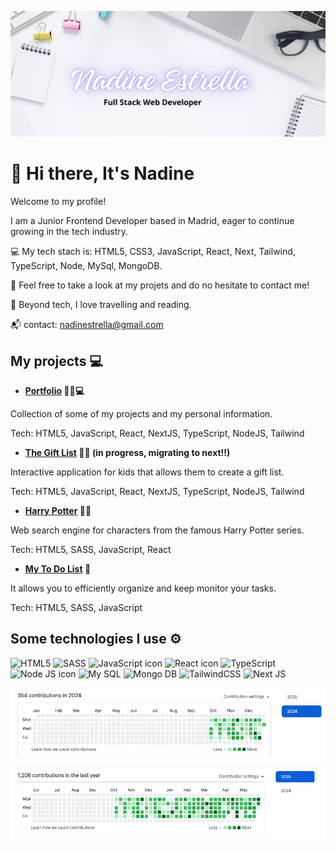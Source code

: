 
![banner](https://github.com/nadinestrella/nadinestrella/blob/main/banner.jpg?raw=true)

# 👋 Hi there, It's Nadine 

Welcome to my profile! 

I am a Junior Frontend Developer based in Madrid, eager to continue growing in the tech industry.

 💻 My tech stach is: HTML5, CSS3, JavaScript, React, Next, Tailwind, TypeScript, Node, MySql, MongoDB.

 🌱 Feel free to take a look at my projets and do no hesitate to contact me!

 💃 Beyond tech, I love travelling and reading.

 📬 contact: nadinestrella@gmail.com 

## My projects 💻
* **[Portfolio](https://nadinestrella.vercel.app/) 🙋‍♀️💻**
  
Collection of some of my projects and my personal information.

Tech: HTML5, JavaScript, React, NextJS, TypeScript, NodeJS, Tailwind
  
* **[The Gift List](https://gift-list-eight.vercel.app/) 🎁🎁 (in progress, migrating to next!!)**
  
Interactive application for kids that allows them to create a gift list.

Tech: HTML5, JavaScript, React, NextJS, TypeScript, NodeJS, Tailwind 

* **[Harry Potter](https://nadinestrella.github.io/HarryPotter/) 🧙🧙**

Web search engine for characters from the famous Harry Potter series.

Tech: HTML5, SASS, JavaScript, React

* **[My To Do List](https://nadinestrella.github.io/myToDoList/) 📝**
  
It allows y﻿ou to efficiently organize and keep monitor  your tasks.

Tech:  HTML5, SASS, JavaScript






## Some technologies I use ⚙️
![HTML5](https://img.shields.io/badge/HTML5-E34F26?style=for-the-badge&logo=html5&logoColor=white)
![SASS](https://img.shields.io/badge/Sass-CC6699?style=for-the-badge&logo=sass&logoColor=white)
![JavaScript icon](https://img.shields.io/badge/JavaScript-323330?style=for-the-badge&logo=javascript&logoColor=F7DF1E)
![React icon](https://img.shields.io/badge/React-20232A?style=for-the-badge&logo=react&logoColor=61DAFB)
![TypeScript](https://img.shields.io/badge/typescript-%23007ACC.svg?style=for-the-badge&logo=typescript&logoColor=white)
![Node JS icon](https://img.shields.io/badge/Node%20js-339933?style=for-the-badge&logo=nodedotjs&logoColor=white)
![My SQL](https://img.shields.io/badge/MySQL-005C84?style=for-the-badge&logo=mysql&logoColor=white)
![Mongo DB](https://img.shields.io/badge/MongoDB-4EA94B?style=for-the-badge&logo=mongodb&logoColor=white)
![TailwindCSS](https://img.shields.io/badge/tailwindcss-%2338B2AC.svg?style=for-the-badge&logo=tailwind-css&logoColor=white)
![Next JS](https://img.shields.io/badge/Next-black?style=for-the-badge&logo=next.js&logoColor=white)

![GithubAplanet1](https://github.com/nadinestrella/nadinestrella/blob/main/GithubAplanet1.png?raw=true)
![GithubAplanet2](https://github.com/nadinestrella/nadinestrella/blob/main/GithubAplanet2.png?raw=true)








